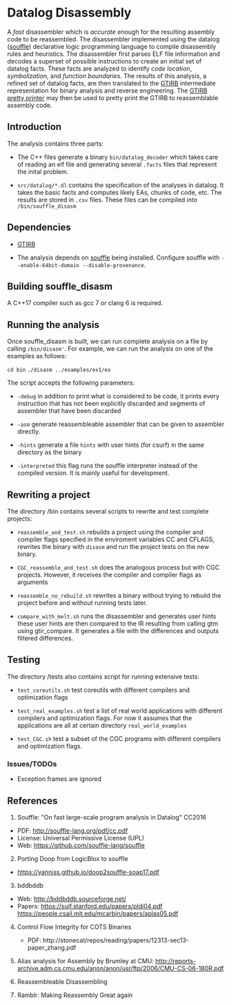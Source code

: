 Datalog Disassembly
===================

A *fast* disassembler which is *accurate* enough for the resulting
assembly code to be reassembled.  The disassembler implemented using
the datalog ([souffle](https://github.com/souffle-lang/souffle))
declarative logic programming language to compile disassembly rules
and heuristics.  The disassembler first parses ELF file information
and decodes a superset of possible instructions to create an initial
set of datalog facts.  These facts are analyzed to identify *code
location*, *symbolization*, and *function boundaries*.  The results of
this analysis, a refined set of datalog facts, are then translated to
the [GTIRB](https://github.com/grammatech/gtirb) intermediate
representation for binary analysis and reverse engineering.  The
[GTIRB pretty printer](https://github.com/grammatech/gtirb-pprinter)
may then be used to pretty print the GTIRB to reassemblable assembly
code.

## Introduction

The analysis contains three parts:

- The C++ files generate a binary `bin/datalog_decoder` which takes
  care of reading an elf file and generating several `.facts` files
  that represent the inital problem.

- `src/datalog/*.dl` contains the specification of the analyses in
  datalog.  It takes the basic facts and computes likely EAs, chunks
  of code, etc. The results are stored in `.csv` files.  These files
  can be compiled into `/bin/souffle_disasm`

## Dependencies

- [GTIRB](https://github.com/grammatech/gtirb)

- The analysis depends on [souffle](https://github.com/souffle-lang)
  being installed. Configure souffle with `--enable-64bit-domain
  --disable-provenance`.

## Building souffle_disasm
A C++17 compiler such as gcc 7 or clang 6 is required.

## Running the analysis
Once souffle_disasm is built, we can run complete analysis on a file
by calling `/bin/disasm'`.
For example, we can run the analysis on one of the examples as
follows:

`cd bin` `./disasm ../examples/ex1/ex`

The script accepts the following parameters:

- `-debug` in addition to print what is considered to be code, it prints every instruction
  that has not been explicitly discarded and segments of assembler that have been discarded

- `-asm` generate reassembleable assembler that can be given to assembler directly.

- `-hints` generate a file `hints` with user hints (for csurf) in the
  same directory as the binary

- `-interpreted` this flag runs the souffle interpreter instead of the
  compiled version. It is mainly useful for development.

## Rewriting a project

The directory /bin contains several scripts to rewrite and test complete projects:

- `reassemble_and_test.sh` rebuilds a project using the compiler and
  compiler flags specified in the enviroment variables CC and CFLAGS,
  rewrites the binary with `disasm` and run the project tests on the
  new binary.

- `CGC_reassemble_and_test.sh` does the analogous process but with CGC
  projects.  However, it receives the compiler and compiler flags as
  arguments


- `reassemble_no_rebuild.sh` rewrites a binary without trying to
  rebuild the project before and without running tests later.

- `compare_with_melt.sh` runs the disassembler and generates user
  hints these user hints are then compared to the IR resulting from
  calling gtm using gtir_compare. It generates a file with the
  differences and outputs filtered differences.

## Testing
The directory /tests also contains script for running extensive tests:

- `test_coreutils.sh` test coreutils with different compilers and optimization flags

- `test_real_examples.sh` test a list of real world applications with
  different compilers and optimization flags. For now it assumes that
  the applications are all at certain directory `real_world_examples`

- `test_CGC.sh` test a subset of the CGC programs with different compilers and optimization flags.

### Issues/TODOs

- Exception frames are ignored

## References
1. Souffle: "On fast large-scale program analysis in Datalog" CC2016
 - PDF: http://souffle-lang.org/pdf/cc.pdf
 - License: Universal Permissive License (UPL)
 - Web: https://github.com/souffle-lang/souffle

2. Porting Doop from LogicBlox to souffle
 - https://yanniss.github.io/doop2souffle-soap17.pdf

3. bddbddb
 - Web: http://bddbddb.sourceforge.net/
 - Papers:   https://suif.stanford.edu/papers/pldi04.pdf
             https://people.csail.mit.edu/mcarbin/papers/aplas05.pdf

4. Control Flow Integrity for COTS Binaries
   - PDF: http://stonecat/repos/reading/papers/12313-sec13-paper_zhang.pdf

5. Alias analysis for Assembly by Brumley at CMU:
  http://reports-archive.adm.cs.cmu.edu/anon/anon/usr/ftp/2006/CMU-CS-06-180R.pdf

6. Reassembleable Disassembling

7. Ramblr: Making Reassembly Great again
